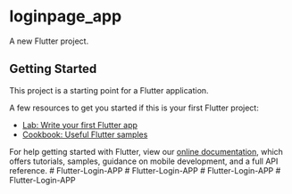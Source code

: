 # loginpage_app

A new Flutter project.

## Getting Started

This project is a starting point for a Flutter application.

A few resources to get you started if this is your first Flutter project:

- [Lab: Write your first Flutter app](https://flutter.dev/docs/get-started/codelab)
- [Cookbook: Useful Flutter samples](https://flutter.dev/docs/cookbook)

For help getting started with Flutter, view our
[online documentation](https://flutter.dev/docs), which offers tutorials,
samples, guidance on mobile development, and a full API reference.
#   F l u t t e r - L o g i n - A P P  
 #   F l u t t e r - L o g i n - A P P  
 #   F l u t t e r - L o g i n - A P P  
 #   F l u t t e r - L o g i n - A P P  
 